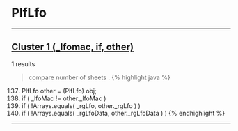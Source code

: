 # PlfLfo

***

## [Cluster 1 (_lfomac, if, other)](./1)
1 results
> compare number of sheets . 
{% highlight java %}
137. PlfLfo other = (PlfLfo) obj;
138. if ( _lfoMac != other._lfoMac )
140. if ( !Arrays.equals( _rgLfo, other._rgLfo ) )
142. if ( !Arrays.equals( _rgLfoData, other._rgLfoData ) )
{% endhighlight %}

***

